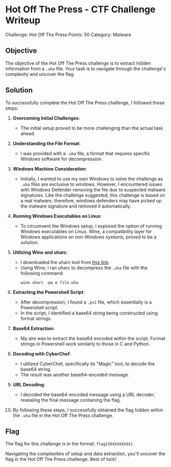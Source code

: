 # Hot Off The Press - CTF Challenge Writeup

Challenge: Hot Off The Press
Points: 50
Category: Malware

## Objective
The objective of the Hot Off The Press challenge is to extract hidden information from a ```.uha``` file. Your task is to navigate through the challenge's complexity and uncover the flag.

## Solution
To successfully complete the Hot Off The Press challenge, I followed these steps:

1. **Overcoming Initial Challenges**:
   - The initial setup proved to be more challenging than the actual task ahead.

2. **Understanding the File Format**:
   - I was provided with a ```.uha``` file, a format that requires specific Windows software for decompression.

3. **Windows Machine Consideration**:
   - Initially, I wanted to use my own Windows to solve the challenge as ```.uha``` files are exclusive to windows. However, I encountered issues with Windows Defender removing the file due to suspected malware signatures. Like the challenge suggested, this challenge is based on a real malware, therefore, windows defenders may have picked up the malware signature and removed it automatically. 

4. **Running Windows Executables on Linux**:
   - To circumvent the Windows setup, I explored the option of running Windows executables on Linux. Wine, a compatibility layer for Windows applications on non-Windows systems, proved to be a solution.

5. **Utilizing Wine and uharc**:
   - I downloaded the uharc tool from [this link](https://sam.gleske.net/uharc/).
   - Using Wine, I ran uharc to decompress the ```.uha``` file with the following command:
     ```
     wine uharc -pw e file.uha
     ```

6. **Extracting the Powershell Script**:
   - After decompression, I found a ```.ps1``` file, which essentially is a Powershell script.
   - In the script, I identified a base64 string being constructed using format strings.

7. **Base64 Extraction**:
   - My aim was to extract the base64 encoded within the script. Format strings in Powershell work similarly to those in C and Python.

8. **Decoding with CyberChef**:
   - I utilized CyberChef, specifically its "Magic" tool, to decode the base64 string.
   - The result was another base64-encoded message.

9. **URL Decoding**:
   - I decoded the base64-encoded message using a URL decoder, revealing the final message containing the flag.

10. By following these steps, I successfully obtained the flag hidden within the ```.uha``` file in the Hot Off The Press challenge.

## Flag
The flag for this challenge is in the format: `flag{XXXXXXXXXX}`.

Navigating the complexities of setup and data extraction, you'll uncover the flag in the Hot Off The Press challenge. Best of luck!

